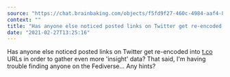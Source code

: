 ```yaml
---
source: "https://chat.brainbaking.com/objects/f5fd9f27-460c-4984-aaf4-843788b94419"
context: ""
title: "Has anyone else noticed posted links on Twitter get re-encoded into t.co URLs in order to gather ..."
date: "2021-02-27T13:25:16"
---
```


Has anyone else noticed posted links on Twitter get re-encoded into <a href="http://t.co" rel="ugc">t.co</a> URLs in order to gather even more &#39;insight&#39; data? That said, I&#39;m having trouble finding anyone on the Fediverse... Any hints?
  